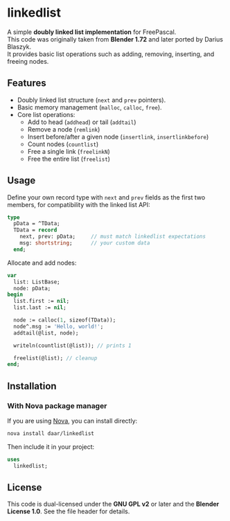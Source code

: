 # linkedlist

A simple **doubly linked list implementation** for FreePascal.  
This code was originally taken from **Blender 1.72** and later ported by Darius Blaszyk.  
It provides basic list operations such as adding, removing, inserting, and freeing nodes.


## Features

- Doubly linked list structure (`next` and `prev` pointers).
- Basic memory management (`malloc`, `calloc`, `free`).
- Core list operations:
  - Add to head (`addhead`) or tail (`addtail`)
  - Remove a node (`remlink`)
  - Insert before/after a given node (`insertlink`, `insertlinkbefore`)
  - Count nodes (`countlist`)
  - Free a single link (`freelinkN`)
  - Free the entire list (`freelist`)

## Usage

Define your own record type with `next` and `prev` fields as the first two members, for compatibility with the linked list API:

```pascal
type
  pData = ^TData;
  TData = record
    next, prev: pData;     // must match linkedlist expectations
    msg: shortstring;      // your custom data
  end;
````

Allocate and add nodes:

```pascal
var
  list: ListBase;
  node: pData;
begin
  list.first := nil;
  list.last := nil;

  node := calloc(1, sizeof(TData));
  node^.msg := 'Hello, world!';
  addtail(@list, node);

  writeln(countlist(@list)); // prints 1

  freelist(@list); // cleanup
end;
```

## Installation

### With Nova package manager

If you are using [Nova](https://github.com/daar/nova), you can install directly:

```sh
nova install daar/linkedlist
```

Then include it in your project:

```pascal
uses
  linkedlist;
```

## License

This code is dual-licensed under the **GNU GPL v2** or later and the **Blender License 1.0**.
See the file header for details.
